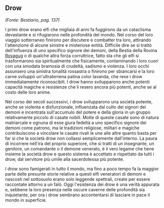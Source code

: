 ## **Drow**

*(Fonte: Bestiario, pag. 137)*

I primi drow erano elfi che migliaia di anni fa fuggirono da un cataclisma devastante e si rifugiarono nelle profondità del mondo. Nel corso del loro viaggio sotterraneo finirono per discutere e combatter tra loro, attirando l'attenzione di alcune sinistre e misteriose entità. Difficile dire se si trattò dell'influenza di uno specifico signore dei demoni, della Bestia della Rovina [Rovagug](/divinità/rovagug) o di qualche altra forza corruttrice, fatto sta che gli elfi si trasformarono sia spiritualmente che fisicamente, contaminando i loro cuori con una smodata bramosia di crudeltà, sadismo e violenza. I loro occhi assunsero una sinistra tonalità rossastra o finirono per sbiancarsi e la loro carne sviluppò un'ultraterrena patina color lavanda, che rese i drow immediatamente riconoscibili. I drow hanno svilupparono anche potenti capacità magiche e resistenze che li resero ancora più potenti, anche se al costo delle loro anime.

Nel corso dei secoli successivi, i drow svilupparono una società potente, anche se violenta e disfunzionale, influenzata dal culto dei signori dei demoni e incentrata sull'accumulo del potere e della gloria in un gruppo relativamente piccolo di casate nobili. Molte di queste casate sono di natura matriarcale e ognuna di esse giura fedeltà a uno specifico signore dei demoni come patrono, ma le tradizioni religiose, militari e magiche contribuiscono a vincolare le casate rivali le une alle altre quanto basta per far sì che la società drow non collassi semplicemente dall'interno. La paura di incorrere nell'ira del proprio superiore, che si tratti di un insegnante, un genitore, un comandante o il demone venerato, è il vero legame che tiene insieme la società drow e questo sistema è accettato e rispettato da tutti i drow, dal servitore più umile alla sacerdotessa più potente.

I drow sono famigerati in tutto il mondo, ma fino a poco tempo fa la maggior parte delle presunte storie relative a questi elfi veneratori di demoni e nascosti nel sottosuolo erano solo leggende spettrali, create per essere raccontate attorno a un falò. Oggi l'esistenza dei drow è una verità appurata e, sebbene la loro presenza nelle oscure caverne delle profondità sia inquietante, per ora i drow sembrano accontentarsi di lasciare in pace il mondo in superficie.
